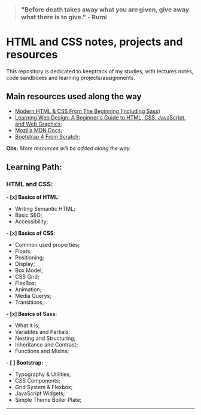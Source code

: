 > ### "Before death takes away what you are given, give away what there is to give." - Rumi

# HTML and CSS notes, projects and resources

This repository is dedicated to keeptrack of my studies, with lectures notes, code sandboxes and learning projects/assignments.

## Main resources used along the way

- [Modern HTML & CSS From The Beginning (Including Sass)](https://www.udemy.com/course/modern-html-css-from-the-beginning/?couponCode=TRAVERSYMEDIA)
- [
  Learning Web Design: A Beginner's Guide to HTML, CSS, JavaScript, and Web Graphics](https://www.amazon.com/Learning-Web-Design-Beginners-JavaScript/dp/1491960205/ref=sr_1_2?keywords=web+design&qid=1569181158&s=gateway&sr=8-2);
- [Mozilla MDN Docs](https://developer.mozilla.org/en-US/docs/Learn/Getting_started_with_the_web);
- [Bootstrap 4 From Scratch](https://www.udemy.com/bootstrap-4-from-scratch-with-5-projects/?couponCode=TRAVERSYMEDIA);

**Obs:** _More resources will be added along the way._

## **Learning Path:**

### HTML and CSS:

**- [x] Basics of HTML:**

- Writing Semantic HTML;
- Basic SEO;
- Accessibility;

**- [x] Basics of CSS:**

- Common used properties;
- Floats;
- Positioning;
- Display;
- Box Model;
- CSS Grid;
- FlexBox;
- Animation;
- Media Querys;
- Transitions;

**- [x] Basics of Sass:**

- What it is;
- Variables and Partials;
- Nesting and Structuring;
- Inheritance and Contrast;
- Functions and Mixins;

**- [ ] Bootstrap:**

- Typography & Utilities;
- CSS Components;
- Grid System & Flexbox;
- JavaScript Widgets;
- Simple Theme Boiler Plate;

---
